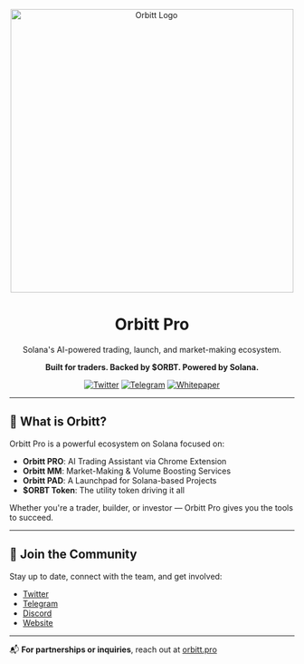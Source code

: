<p align="center">
  <img src="https://i.ibb.co/PvD0tWQM/image-1.png" alt="Orbitt Logo" width="500" />
</p>

<h1 align="center">Orbitt Pro</h1>

<p align="center">
  Solana's AI-powered trading, launch, and market-making ecosystem.
</p>

<p align="center">
  <b>Built for traders. Backed by $ORBT. Powered by Solana.</b>
</p>

<p align="center">
  <a href="https://twitter.com/orbittpro"><img src="https://img.shields.io/badge/Twitter-Follow%20Us-1DA1F2?style=for-the-badge&logo=twitter" alt="Twitter" /></a>
  <a href="https://t.me/orbittpro"><img src="https://img.shields.io/badge/Telegram-Join%20Us-26A5E4?style=for-the-badge&logo=telegram" alt="Telegram" /></a>
  <a href="https://orbitt-pro.gitbook.io/orbitts-pro-whitepaper"><img src="https://img.shields.io/badge/Whitepaper-Read%20Now-blue?style=for-the-badge" alt="Whitepaper" /></a>
</p>

---

## 🧠 What is Orbitt?

Orbitt Pro is a powerful ecosystem on Solana focused on:

- **Orbitt PRO**: AI Trading Assistant via Chrome Extension
- **Orbitt MM**: Market-Making & Volume Boosting Services
- **Orbitt PAD**: A Launchpad for Solana-based Projects
- **$ORBT Token**: The utility token driving it all

Whether you're a trader, builder, or investor — Orbitt Pro gives you the tools to succeed.

---

## 🤝 Join the Community

Stay up to date, connect with the team, and get involved:

- [Twitter](https://twitter.com/orbittpro)
- [Telegram](https://t.me/orbittpro)
- [Discord](https://discord.gg/orbitt)
- [Website](https://www.orbitt.pro/en)

---

📬 **For partnerships or inquiries**, reach out at [orbitt.pro](https://www.orbitt.pro/en)


